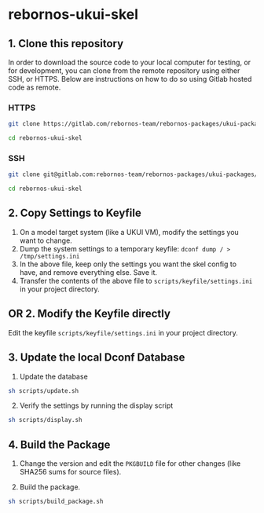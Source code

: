 # rebornos-ukui-skel

## 1. Clone this repository

In order to download the source code to your local computer for testing, or for development, you can clone from the remote repository using either SSH, or HTTPS. Below are instructions on how to do so using Gitlab hosted code as remote.

### HTTPS

```bash
git clone https://gitlab.com/rebornos-team/rebornos-packages/ukui-packages/rebornos-ukui-skel.git

cd rebornos-ukui-skel
```

### SSH

```bash
git clone git@gitlab.com:rebornos-team/rebornos-packages/ukui-packages/rebornos-ukui-skel.git

cd rebornos-ukui-skel
```

## 2. Copy Settings to Keyfile

1. On a model target system (like a UKUI VM), modify the settings you want to change.
2. Dump the system settings to a temporary keyfile: `dconf dump / > /tmp/settings.ini`
3. In the above file, keep only the settings you want the skel config to have, and remove everything else. Save it.
4. Transfer the contents of the above file to `scripts/keyfile/settings.ini` in your project directory.

## OR 2. Modify the Keyfile directly

Edit the keyfile `scripts/keyfile/settings.ini` in your project directory.

## 3. Update the local Dconf Database

1. Update the database
```sh
sh scripts/update.sh
```

2. Verify the settings by running the display script 
```sh
sh scripts/display.sh
```

## 4. Build the Package

1. Change the version and edit the `PKGBUILD` file for other changes (like SHA256 sums for source files).

2. Build the package.
```sh
sh scripts/build_package.sh
```
